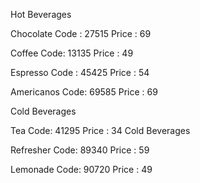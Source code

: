 Hot Beverages 

Chocolate 
Code : 27515
Price : 69

Coffee
Code: 13135
Price : 49

Espresso 
Code : 45425
Price : 54

Americanos
Code: 69585
Price : 69


Cold Beverages 

Tea
Code: 41295
Price : 34
Cold Beverages 

Refresher
Code: 89340
Price : 59

Lemonade 
Code: 90720
Price : 49




